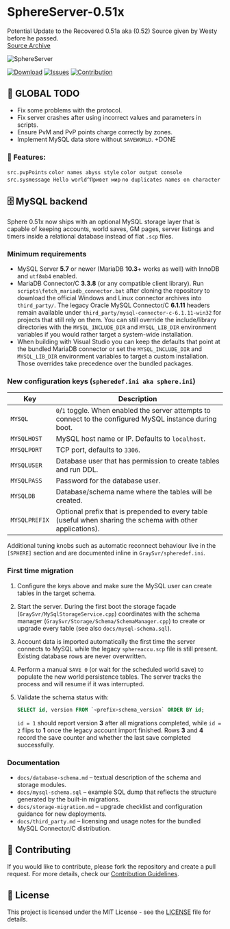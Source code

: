 # SphereServer-0.51x

Potential Update to the Recovered 0.51a aka (0.52) Source given by Westy before he passed.  
[Source Archive](https://github.com/Sphereserver/Source-Archive/tree/main/0.52)

![SphereServer](https://avatars.githubusercontent.com/u/7201959?s=200&v=4) 

[![Download](https://img.shields.io/badge/Download-Release-blue.svg)](https://github.com/keni2006/Sphere-51x/releases) 
[![Issues](https://img.shields.io/badge/Report-Issue-red.svg)](https://github.com/keni2006/Sphere-51x/issues) 
[![Contribution](https://img.shields.io/badge/Contribute-Guidelines-green.svg)](https://github.com/keni2006/Sphere-51x/blob/main/CONTRIBUTING.md) 

## 🚀 GLOBAL TODO

- Fix some problems with the protocol.
- Fix server crashes after using incorrect values and parameters in scripts.
- Ensure PvM and PvP points charge correctly by zones.
- Implement MySQL data store without `SAVEWORLD`. +DONE


### 🎉 Features:
`src.pvpPoints`
`color names abyss style`
`color output console`
`src.sysmessage Hello world^Привет мир`
`no duplicates names on character`

## 🗄️ MySQL backend

Sphere 0.51x now ships with an optional MySQL storage layer that is capable of
keeping accounts, world saves, GM pages, server listings and timers inside a
relational database instead of flat `.scp` files.

### Minimum requirements

- MySQL Server **5.7** or newer (MariaDB **10.3**+ works as well) with InnoDB
  and `utf8mb4` enabled.
- MariaDB Connector/C **3.3.8** (or any compatible client library). Run
  `scripts\fetch_mariadb_connector.bat` after cloning the repository to download
  the official Windows and Linux connector archives into `third_party/`. The
  legacy Oracle MySQL Connector/C **6.1.11** headers remain available under
  `third_party/mysql-connector-c-6.1.11-win32` for projects that still rely on
  them. You can still override the include/library directories with the
  `MYSQL_INCLUDE_DIR` and `MYSQL_LIB_DIR` environment variables if you would
  rather target a system-wide installation.
- When building with Visual Studio you can keep the defaults that point at the
  bundled MariaDB connector or set the `MYSQL_INCLUDE_DIR` and
  `MYSQL_LIB_DIR` environment variables to target a custom installation. Those
  overrides take precedence over the bundled packages.

### New configuration keys (`spheredef.ini aka sphere.ini`)

| Key          | Description |
| ------------ | ----------- |
| `MYSQL`      | `0`/`1` toggle. When enabled the server attempts to connect to the configured MySQL instance during boot. |
| `MYSQLHOST`  | MySQL host name or IP. Defaults to `localhost`. |
| `MYSQLPORT`  | TCP port, defaults to `3306`. |
| `MYSQLUSER`  | Database user that has permission to create tables and run DDL. |
| `MYSQLPASS`  | Password for the database user. |
| `MYSQLDB`    | Database/schema name where the tables will be created. |
| `MYSQLPREFIX`| Optional prefix that is prepended to every table (useful when sharing the schema with other applications). |

Additional tuning knobs such as automatic reconnect behaviour live in the
`[SPHERE]` section and are documented inline in `GraySvr/spheredef.ini`.

### First time migration

1. Configure the keys above and make sure the MySQL user can create tables in
   the target schema.
2. Start the server. During the first boot the storage façade
   (`GraySvr/MySqlStorageService.cpp`) coordinates with the schema manager
   (`GraySvr/Storage/Schema/SchemaManager.cpp`) to create or upgrade every
   table (see also `docs/mysql-schema.sql`).
3. Account data is imported automatically the first time the server connects to
   MySQL while the legacy `sphereaccu.scp` file is still present. Existing
   database rows are never overwritten.
4. Perform a manual `SAVE 0` (or wait for the scheduled world save) to populate
   the new world persistence tables. The server tracks the process and will
   resume if it was interrupted.
5. Validate the schema status with:

   ```sql
   SELECT id, version FROM `<prefix>schema_version` ORDER BY id;
   ```

   `id = 1` should report version **3** after all migrations completed, while
   `id = 2` flips to **1** once the legacy account import finished. Rows **3**
   and **4** record the save counter and whether the last save completed
   successfully.

### Documentation

- `docs/database-schema.md` – textual description of the schema and storage
  modules.
- `docs/mysql-schema.sql` – example SQL dump that reflects the structure
  generated by the built-in migrations.
- `docs/storage-migration.md` – upgrade checklist and configuration guidance for
  new deployments.
- `docs/third_party.md` – licensing and usage notes for the bundled MySQL
  Connector/C distribution.

## 🤝 Contributing

If you would like to contribute, please fork the repository and create a pull request. For more details, check our [Contribution Guidelines](https://github.com/keni2006/Sphere-51x/blob/main/CONTRIBUTING.md).

## 📝 License

This project is licensed under the MIT License - see the [LICENSE](https://github.com/keni2006/Sphere-51x/blob/main/LICENSE) file for details.
